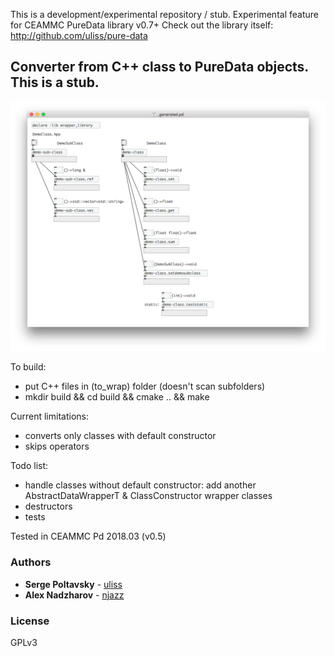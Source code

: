 This is a development/experimental repository / stub. 
Experimental feature for CEAMMC PureData library v0.7+
Check out the library itself:
http://github.com/uliss/pure-data


## Converter from C++ class to PureData objects. This is a stub.

![screenshot](demo.png?raw=true "screenshot")

To build:
- put C++ files in (to_wrap) folder (doesn't scan subfolders)
- mkdir build && cd build && cmake .. && make

Current limitations:
- converts only classes with default constructor
- skips operators

Todo list:
- handle classes without default constructor: add another AbstractDataWrapperT & ClassConstructor wrapper classes
- destructors
- tests

Tested in CEAMMC Pd 2018.03 (v0.5)

### Authors

* **Serge Poltavsky** - [uliss](https://github.com/uliss)
* **Alex Nadzharov** - [njazz](https://github.com/njazz)

### License
GPLv3


